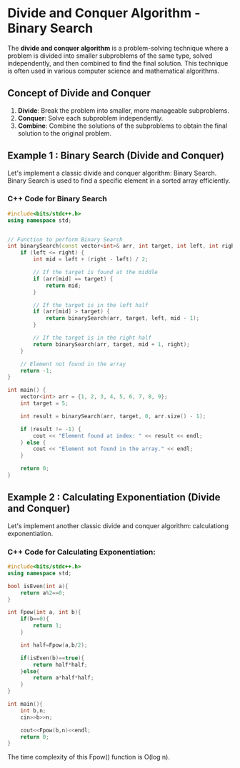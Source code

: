 # Divide and Conquer Algorithm - Binary Search

The **divide and conquer algorithm** is a problem-solving technique where a problem is divided into smaller subproblems of the same type, solved independently, and then combined to find the final solution. This technique is often used in various computer science and mathematical algorithms.

## Concept of Divide and Conquer
1. **Divide**: Break the problem into smaller, more manageable subproblems.
2. **Conquer**: Solve each subproblem independently.
3. **Combine**: Combine the solutions of the subproblems to obtain the final solution to the original problem.

## Example 1 : Binary Search (Divide and Conquer)

Let's implement a classic divide and conquer algorithm: Binary Search. Binary Search is used to find a specific element in a sorted array efficiently.

### C++ Code for Binary Search

```cpp
#include<bits/stdc++.h>
using namespace std;


// Function to perform Binary Search
int binarySearch(const vector<int>& arr, int target, int left, int right) {
    if (left <= right) {
        int mid = left + (right - left) / 2;

        // If the target is found at the middle
        if (arr[mid] == target) {
            return mid;
        }

        // If the target is in the left half
        if (arr[mid] > target) {
            return binarySearch(arr, target, left, mid - 1);
        }

        // If the target is in the right half
        return binarySearch(arr, target, mid + 1, right);
    }

    // Element not found in the array
    return -1;
}

int main() {
    vector<int> arr = {1, 2, 3, 4, 5, 6, 7, 8, 9};
    int target = 5;

    int result = binarySearch(arr, target, 0, arr.size() - 1);

    if (result != -1) {
        cout << "Element found at index: " << result << endl;
    } else {
        cout << "Element not found in the array." << endl;
    }

    return 0;
}
```


## Example 2 : Calculating Exponentiation (Divide and Conquer)

Let's implement another classic divide and conquer algorithm: calculationg exponentiation.

### C++ Code for Calculating Exponentiation:


```cpp
#include<bits/stdc++.h>
using namespace std;

bool isEven(int a){
    return a%2==0;
}

int Fpow(int a, int b){
    if(b==0){
        return 1;
    }

    int half=Fpow(a,b/2);

    if(isEven(b)==true){
        return half*half;
    }else{
        return a*half*half;
    }
}

int main(){
    int b,n;
    cin>>b>>n;

    cout<<Fpow(b,n)<<endl;
    return 0;
}
```

The time complexity of this Fpow() function is O(log n).
